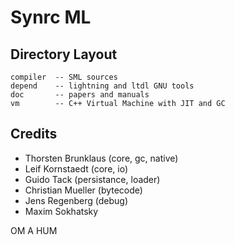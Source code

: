 Synrc ML
========

Directory Layout
----------------

    compiler  -- SML sources
    depend    -- lightning and ltdl GNU tools
    doc       -- papers and manuals
    vm        -- C++ Virtual Machine with JIT and GC

Credits
-------

* Thorsten Brunklaus (core, gc, native)
* Leif Kornstaedt (core, io)
* Guido Tack (persistance, loader)
* Christian Mueller (bytecode)
* Jens Regenberg (debug)
* Maxim Sokhatsky

OM A HUM
